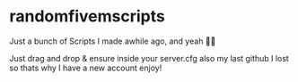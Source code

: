 # randomfivemscripts
Just a bunch of Scripts I made awhile ago, and yeah 🤷‍♂️

Just drag and drop & ensure inside your server.cfg
also my last github I lost so thats why I have a new account enjoy!
